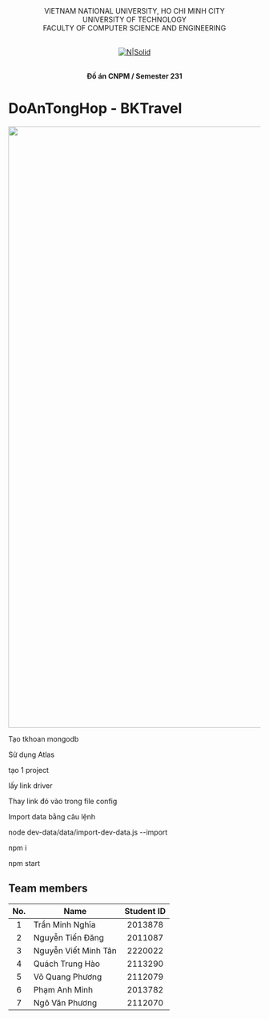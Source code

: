 <div align="center">
VIETNAM NATIONAL UNIVERSITY, HO CHI MINH CITY
<br />
UNIVERSITY OF TECHNOLOGY
<br />
FACULTY OF COMPUTER SCIENCE AND ENGINEERING
<br />
<br />

[![N|Solid](https://upload.wikimedia.org/wikipedia/commons/thumb/d/de/HCMUT_official_logo.png/238px-HCMUT_official_logo.png)](https://www.hcmut.edu.vn/vi)
<br />
<br />

**Đồ án CNPM / Semester 231**
<br/>

</div>

# DoAnTongHop - BKTravel

<img src="https://github.com/trannghia0997/DoAnTongHop/public/img/app.jpg" align="center" width=1200px/>

Tạo tkhoan mongodb

Sử dụng Atlas

tạo 1 project

lấy link driver

Thay link đó vào trong file config

Import data bằng câu lệnh

node dev-data/data/import-dev-data.js --import

npm i

npm start

## Team members

| No. | Name                 | Student ID |
| :-: | -------------------- | :--------: |
|  1  | Trần Minh Nghĩa      |  2013878   |
|  2  | Nguyễn Tiến Đăng     |  2011087   |
|  3  | Nguyễn Viết Minh Tân |  2220022   |
|  4  | Quách Trung Hào      |  2113290   |
|  5  | Võ Quang Phương      |  2112079   |
|  6  | Phạm Anh Minh        |  2013782   |
|  7  | Ngô Văn Phương       |  2112070   |
